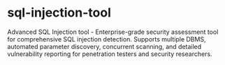 # sql-injection-tool
Advanced SQL Injection tool - Enterprise-grade security assessment tool for comprehensive SQL injection detection. Supports multiple DBMS, automated parameter discovery, concurrent scanning, and detailed vulnerability reporting for penetration testers and security researchers.

